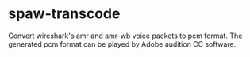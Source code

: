 # spaw-transcode

Convert wireshark's amr and amr-wb voice packets to pcm format.
The generated pcm format can be played by Adobe audition CC software.




